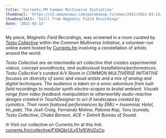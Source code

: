 ```yaml
---
title: 'Currents.FM Common Multiverse Initiative'
thumbnail: 'https://s3.amazonaws.com/palomakop.tv/news/2021/2021-03-13/currents_fm_still.jpg'
thumbnailAlt: 'Still from Magnetic Field Recordings'
date: '2021-03-13'
---
```


My piece, *Magnetic Field Recordings*, was screened in a room curated by <a href="https://www.testucollective.com" rel="noopener" target="_blank">Testu Collective</a> within the *Common Multiverse Initiative*, a volunteer-run online event hosted by <a href="https://a.currents.fm" rel="noopener" target="_blank">Currents.fm</a> involving a constellation of artists around the world.

*Testu Collective are an intermedia art collective that creates experimental videos, concept soundtracks, and audiovisual installations/performances. Testu Collective's curated A/V Room in COMMON MULTIVERSE INITIATIVE focuses on diversity of sonic and visual artists and a mix of analog and digital techniques. The audience is taken on a sonic adventure from lush field recordings to modular synth electro-scapes to brutal ambient. Visuals range from video feedback manipulation to otherworldly audio-reactive designs created in TouchDesigner to sci-fi landscapes created by cymatics. Their room featured performances by ÉMU + Insomniac Hotel, Im_pakt, The Josh Craig, Fernando Molina, Paloma Kop, Toru Izumida, Testu Collective, Chaka Benson, ACE + Detroit Bureau of Sound.*

🌐 Visit our collective on Currents.fm at this link: <a href="http://currents.fm/collective/FXNQbrULv51sfEWzDzCp" rel="noopener" target="_blank">currents.fm/collective/FXNQbrULv51sfEWzDzCp</a>

